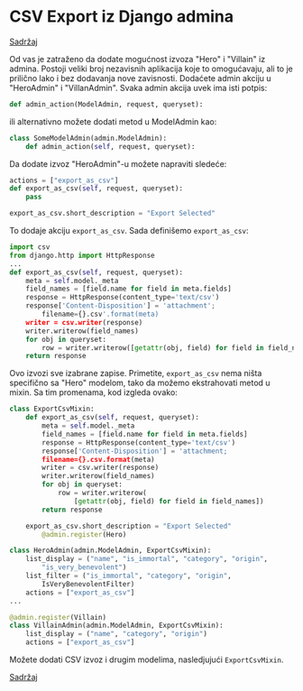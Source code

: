 
# CSV Export iz Django admina

[Sadržaj](00_sadrzaj.md)

Od vas je zatraženo da dodate mogućnost izvoza "Hero" i "Villain" iz admina. Postoji veliki broj nezavisnih aplikacija koje to omogućavaju, ali to je prilično lako i bez dodavanja nove zavisnosti. Dodaćete admin akciju u "HeroAdmin" i "VillanAdmin". Svaka admin akcija uvek ima isti potpis:

```py
def admin_action(ModelAdmin, request, queryset):
```

ili alternativno možete dodati metod u ModelAdmin kao:

```py
class SomeModelAdmin(admin.ModelAdmin):
    def admin_action(self, request, queryset):
```

Da dodate izvoz "HeroAdmin"-u možete napraviti sledeće:

```py
actions = ["export_as_csv"]
def export_as_csv(self, request, queryset):
    pass

export_as_csv.short_description = "Export Selected"
```

To dodaje akciju `export_as_csv`. Sada definišemo `export_as_csv`:

```py
import csv
from django.http import HttpResponse
...
def export_as_csv(self, request, queryset):
    meta = self.model._meta
    field_names = [field.name for field in meta.fields]
    response = HttpResponse(content_type='text/csv')
    response['Content-Disposition'] = 'attachment';
        filename={}.csv'.format(meta)
    writer = csv.writer(response)
    writer.writerow(field_names)
    for obj in queryset:
        row = writer.writerow([getattr(obj, field) for field in field_names])
    return response
```

Ovo izvozi sve izabrane zapise. Primetite, `export_as_csv` nema ništa specifično sa "Hero" modelom, tako da možemo ekstrahovati metod u mixin. Sa tim promenama, kod izgleda ovako:

```py
class ExportCsvMixin:
    def export_as_csv(self, request, queryset):
        meta = self.model._meta
        field_names = [field.name for field in meta.fields]
        response = HttpResponse(content_type='text/csv')
        response['Content-Disposition'] = 'attachment;
        filename={}.csv.format(meta)
        writer = csv.writer(response)
        writer.writerow(field_names)
        for obj in queryset:
            row = writer.writerow(
                [getattr(obj, field) for field in field_names])
        return response

    export_as_csv.short_description = "Export Selected"
        @admin.register(Hero)

class HeroAdmin(admin.ModelAdmin, ExportCsvMixin):
    list_display = ("name", "is_immortal", "category", "origin",
        "is_very_benevolent")
    list_filter = ("is_immortal", "category", "origin",
        IsVeryBenevolentFilter)
    actions = ["export_as_csv"]
...

@admin.register(Villain)
class VillainAdmin(admin.ModelAdmin, ExportCsvMixin):
    list_display = ("name", "category", "origin")
    actions = ["export_as_csv"]
```

Možete dodati CSV izvoz i drugim modelima, nasledjujući `ExportCsvMixin`.

[Sadržaj](00_sadrzaj.md)
